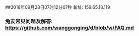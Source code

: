 ##2018年09月28日07时12分07秒 新址: 159.65.18.119
### 兔友常见问题及解答: https://github.com/wanggonging/d/blob/w/FAQ.md
